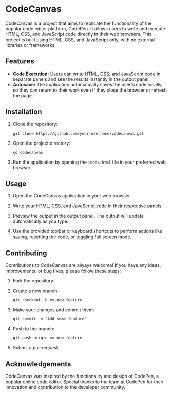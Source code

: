 # CodeCanvas

CodeCanvas is a project that aims to replicate the functionality of the popular code editor platform, CodePen. It allows users to write and execute HTML, CSS, and JavaScript code directly in their web browsers. This project is built using HTML, CSS, and JavaScript only, with no external libraries or frameworks.

## Features

- **Code Execution:** Users can write HTML, CSS, and JavaScript code in separate panels and see the results instantly in the output panel.
- **Autosave:** The application automatically saves the user's code locally, so they can return to their work even if they close the browser or refresh the page.

## Installation

1. Clone the repository:

   ```
   git clone https://github.com/your-username/codecanvas.git
   ```

2. Open the project directory:

   ```
   cd codecanvas
   ```

3. Run the application by opening the `index.html` file in your preferred web browser.

## Usage

1. Open the CodeCanvas application in your web browser.

2. Write your HTML, CSS, and JavaScript code in their respective panels.

3. Preview the output in the output panel. The output will update automatically as you type.

4. Use the provided toolbar or keyboard shortcuts to perform actions like saving, resetting the code, or toggling full screen mode.


## Contributing

Contributions to CodeCanvas are always welcome! If you have any ideas, improvements, or bug fixes, please follow these steps:

1. Fork the repository.

2. Create a new branch:

   ```
   git checkout -b my-new-feature
   ```

3. Make your changes and commit them:

   ```
   git commit -m 'Add some feature'
   ```

4. Push to the branch:

   ```
   git push origin my-new-feature
   ```

5. Submit a pull request.
   

## Acknowledgements

CodeCanvas was inspired by the functionality and design of CodePen, a popular online code editor. Special thanks to the team at CodePen for their innovation and contribution to the developer community.
